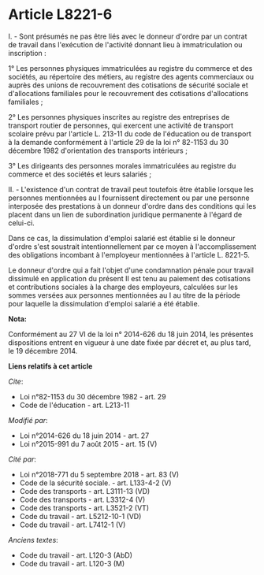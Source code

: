 # Article L8221-6

I. - Sont présumés ne pas être liés avec le donneur d'ordre par un contrat de travail dans l'exécution de l'activité donnant
lieu à immatriculation ou inscription :

1° Les personnes physiques immatriculées au registre du commerce et des sociétés, au répertoire des métiers, au registre des
agents commerciaux ou auprès des unions de recouvrement des cotisations de sécurité sociale et d'allocations familiales pour
le recouvrement des cotisations d'allocations familiales ;

2° Les personnes physiques inscrites au registre des entreprises de transport routier de personnes, qui exercent une activité
de transport scolaire prévu par l'article L. 213-11 du code de l'éducation ou de transport à la demande conformément à
l'article 29 de la loi n° 82-1153 du 30 décembre 1982 d'orientation des transports intérieurs ;

3° Les dirigeants des personnes morales immatriculées au registre du commerce et des sociétés et leurs salariés ;

II. - L'existence d'un contrat de travail peut toutefois être établie lorsque les personnes mentionnées au I fournissent
directement ou par une personne interposée des prestations à un donneur d'ordre dans des conditions qui les placent dans un
lien de subordination juridique permanente à l'égard de celui-ci.

Dans ce cas, la dissimulation d'emploi salarié est établie si le donneur d'ordre s'est soustrait intentionnellement par ce
moyen à l'accomplissement des obligations incombant à l'employeur mentionnées à l'article L. 8221-5.

Le donneur d'ordre qui a fait l'objet d'une condamnation pénale pour travail dissimulé en application du présent II est tenu
au paiement des cotisations et contributions sociales à la charge des employeurs, calculées sur les sommes versées aux
personnes mentionnées au I au titre de la période pour laquelle la dissimulation d'emploi salarié a été établie.

**Nota:**

Conformément au 27 VI de la loi n° 2014-626 du 18 juin 2014, les présentes dispositions entrent en vigueur à une date fixée
par décret et, au plus tard, le 19 décembre 2014.

**Liens relatifs à cet article**

_Cite_:

  - Loi n°82-1153 du 30 décembre 1982 - art. 29
  - Code de l'éducation - art. L213-11

_Modifié par_:

  - Loi n°2014-626 du 18 juin 2014 - art. 27
  - Loi n°2015-991 du 7 août 2015 - art. 15 (V)

_Cité par_:

  - Loi n°2018-771 du 5 septembre 2018 - art. 83 (V)
  - Code de la sécurité sociale. - art. L133-4-2 (V)
  - Code des transports - art. L3111-13 (VD)
  - Code des transports - art. L3312-4 (V)
  - Code des transports - art. L3521-2 (VT)
  - Code du travail - art. L5212-10-1 (VD)
  - Code du travail - art. L7412-1 (V)

_Anciens textes_:

  - Code du travail - art. L120-3 (AbD)
  - Code du travail - art. L120-3 (M)
